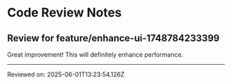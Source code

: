# Code Review Notes

## Review for feature/enhance-ui-1748784233399

Great improvement! This will definitely enhance performance.

---
Reviewed on: 2025-06-01T13:23:54.126Z